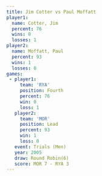 ```yaml
---
title: Jim Cotter vs Paul Moffatt
player1:             
  name: Cotter, Jim  
  percent: 76        
  wins: 0            
  losses: 1          
player2:             
  name: Moffatt, Paul
  percent: 93        
  wins: 1            
  losses: 0          
games:
 - player1:          
     team: 'RYA'     
     position: Fourth
     percent: 76     
     win: 0          
     loss: 1         
   player2:        
     team: 'MOR'   
     position: Lead
     percent: 93   
     win: 1        
     loss: 0       
   event: Trials (Men) 
   year: 2005          
   draw: Round Robin(6)
   score: MOR 7 - RYA 3
---
```

